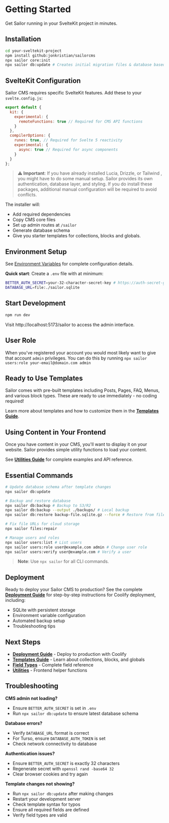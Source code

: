 # Getting Started

Get Sailor running in your SvelteKit project in minutes.

## Installation

```bash
cd your-sveltekit-project
npm install github:jonkristian/sailorcms
npx sailor core:init
npx sailor db:update # Creates initial migration files & database based on providede templates.
```

## SvelteKit Configuration

Sailor CMS requires specific SvelteKit features. Add these to your `svelte.config.js`:

```javascript
export default {
  kit: {
    experimental: {
      remoteFunctions: true // Required for CMS API functions
    }
  },
  compilerOptions: {
    runes: true, // Required for Svelte 5 reactivity
    experimental: {
      async: true // Required for async components
    }
  }
};
```

> **⚠️ Important**: If you have already installed Lucia, Drizzle, or Tailwind , you might have to do some manual setup. Sailor provides its own authentication, database layer, and styling. If you do install these packages, additional manual configuration will be required to avoid conflicts.

The installer will:

- Add required dependencies
- Copy CMS core files
- Set up admin routes at `/sailor`
- Generate database schema
- Give you starter templates for collections, blocks and globals.

## Environment Setup

See [Environment Variables](environment-variables.md) for complete configuration details.

**Quick start**: Create a `.env` file with at minimum:

```bash
BETTER_AUTH_SECRET=your-32-character-secret-key # https://auth-secret-gen.vercel.app/
DATABASE_URL=file:./sailor.sqlite
```

## Start Development

```bash
npm run dev
```

Visit http://localhost:5173/sailor to access the admin interface.

## User Role

When you've registered your account you would most likely want to give that account `admin` privileges. You can do this by running `npx sailor users:role your-email@domain.com admin`

## Ready to Use Templates

Sailor comes with pre-built templates including Posts, Pages, FAQ, Menus, and various block types. These are ready to use immediately - no coding required!

Learn more about templates and how to customize them in the **[Templates Guide](templates.md)**.

## Using Content in Your Frontend

Once you have content in your CMS, you'll want to display it on your website. Sailor provides simple utility functions to load your content.

See **[Utilities Guide](utilities.md)** for complete examples and API reference.

## Essential Commands

```bash
# Update database schema after template changes
npx sailor db:update

# Backup and restore database
npx sailor db:backup # Backup to S3/R2
npx sailor db:backup --output ./backups/ # Local backup
npx sailor db:restore backup-file.sqlite.gz --force # Restore from file

# Fix file URLs for cloud storage
npx sailor files:repair

# Manage users and roles
npx sailor users:list # List users
npx sailor users:role user@example.com admin # Change user role
npx sailor users:verify user@example.com # Verify a user
```

> **Note**: Use `npx sailor` for all CLI commands.

## Deployment

Ready to deploy your Sailor CMS to production? See the complete **[Deployment Guide](deployment.md)** for step-by-step instructions for Coolify deployment, including:

- SQLite with persistent storage
- Environment variable configuration
- Automated backup setup
- Troubleshooting tips

## Next Steps

- **[Deployment Guide](deployment.md)** - Deploy to production with Coolify
- **[Templates Guide](templates.md)** - Learn about collections, blocks, and globals
- **[Field Types](field-types.md)** - Complete field reference
- **[Utilities](utilities.md)** - Frontend helper functions

## Troubleshooting

**CMS admin not loading?**

- Ensure `BETTER_AUTH_SECRET` is set in `.env`
- Run `npx sailor db:update` to ensure latest database schema

**Database errors?**

- Verify `DATABASE_URL` format is correct
- For Turso, ensure `DATABASE_AUTH_TOKEN` is set
- Check network connectivity to database

**Authentication issues?**

- Ensure `BETTER_AUTH_SECRET` is exactly 32 characters
- Regenerate secret with `openssl rand -base64 32`
- Clear browser cookies and try again

**Template changes not showing?**

- Run `npx sailor db:update` after making changes
- Restart your development server
- Check template syntax for typos
- Ensure all required fields are defined
- Verify field types are valid
